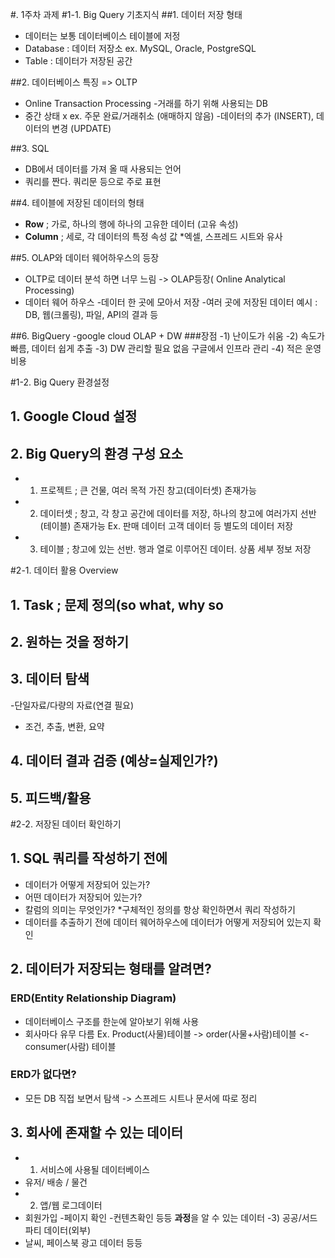 #. 1주차 과제
#1-1. Big Query 기초지식
##1. 데이터 저장 형태
- 데이터는 보통 데이터베이스 테이블에 저정
- Database : 데이터 저장소 ex. MySQL, Oracle, PostgreSQL
- Table : 데이터가 저장된 공간

##2. 데이터베이스 특징 => OLTP
- Online Transaction Processing
-거래를 하기 위해 사용되는 DB
 - 중간 상태 x ex. 주문 완료/거래취소 (애매하지 않음)
 -데이터의 추가 (INSERT), 데이터의 변경 (UPDATE)

##3. SQL
- DB에서 데이터를 가져 올 때 사용되는 언어
- 쿼리를 짠다. 쿼리문 등으로 주로 표현

##4. 테이블에 저장된 데이터의 형태 
 - **Row** ; 가로, 하나의 행에 하나의 고유한 데이터 (고유 속성)
 - **Column** ; 세로, 각 데이터의 특정 속성 값
*엑셀, 스프레드 시트와 유사 

##5. OLAP와 데이터 웨어하우스의 등장
 - OLTP로 데이터 분석 하면 너무 느림 
-> OLAP등장( Online Analytical Processing)
 - 데이터 웨어 하우스
 -데이터 한 곳에 모아서 저장
 -여러 곳에 저장된 데이터 예시 : DB, 웹(크롤링), 파일, API의 결과 등

##6. BigQuery 
 -google cloud OLAP + DW
 ###장점
-1) 난이도가 쉬움
-2) 속도가 빠름, 데이터 쉽게 추출
-3) DW 관리할 필요 없음 구글에서 인프라 관리
-4) 적은 운영 비용

#1-2. Big Query 환경설정
## 1. Google Cloud 설정
## 2. Big Query의 환경 구성 요소
 - 1) 프로젝트 ; 큰 건물, 여러 목적 가진 창고(데이터셋) 존재가능
 - 2) 데이터셋 ; 창고, 각 창고 공간에 데이터를 저장, 하나의 창고에 여러가지 선반(테이블) 존재가능
Ex. 판매 데이터 고객 데이터 등 별도의 데이터 저장
- 3) 테이블 ; 창고에 있는 선반. 행과 열로 이루어진 데이터. 상품 세부 정보 저장

#2-1. 데이터 활용 Overview
## 1. Task ; 문제 정의(so what, why so
## 2. 원하는 것을 정하기
## 3. 데이터 탐색 
-단일자료/다량의 자료(연결 필요)
- 조건, 추출, 변환, 요약
## 4. 데이터 결과 검증 (예상=실제인가?)
## 5. 피드백/활용

#2-2. 저장된 데이터 확인하기 
## 1. SQL 쿼리를 작성하기 전에
 - 데이터가 어떻게 저장되어 있는가?
 - 어떤 데이터가 저장되어 있는가?
 - 칼럼의 의미는 무엇인가?
*구체적인 정의를 항상 확인하면서 쿼리 작성하기
 - 데이터를 추출하기 전에 데이터 웨어하우스에 데이터가 어떻게 저장되어 있는지 확인
## 2. 데이터가 저장되는 형태를 알려면?
 ### ERD(Entity Relationship Diagram) 
- 데이터베이스 구조를 한눈에 알아보기 위해 사용
- 회사마다 유무 다름
Ex. Product(사물)테이블 -> order(사물+사람)테이블 <-consumer(사람) 테이블
### ERD가 없다면?
 - 모든 DB 직접 보면서 탐색 -> 스프레드 시트나 문서에 따로 정리 
## 3. 회사에 존재할 수 있는 데이터
 - 1) 서비스에 사용될 데이터베이스
- 유저/ 배송 / 물건
- 2) 앱/웹 로그데이터
 - 회원가입 -페이지 확인 -컨텐츠확인 등등 **과정**을 알 수 있는 데이터
-3) 공공/서드파티 데이터(외부)
 - 날씨, 페이스북 광고 데이터 등등
